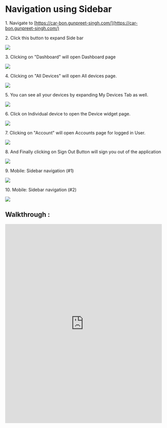 # Navigation using Sidebar


1\. Navigate to [https://car-bon.gunpreet-singh.com/](https://car-bon.gunpreet-singh.com/)


2\. Click this button to expand Side bar

![](https://ajeuwbhvhr.cloudimg.io/colony-recorder.s3.amazonaws.com/files/2025-01-12/47a60437-f0ec-4b52-8e7c-04cb837d5e18/ascreenshot.jpeg?tl_px=0,0&br_px=1290,721&force_format=jpeg&q=100&width=1120.0&wat=1&wat_opacity=0.7&wat_gravity=northwest&wat_url=https://colony-recorder.s3.us-west-1.amazonaws.com/images/watermarks/FB923C_standard.png&wat_pad=83,8)


3\. Clicking on  "Dashboard" will open Dashboard page

![](https://ajeuwbhvhr.cloudimg.io/colony-recorder.s3.amazonaws.com/files/2025-01-12/aea094e2-a8f7-491a-8284-dbba31d80cca/ascreenshot.jpeg?tl_px=0,0&br_px=1290,721&force_format=jpeg&q=100&width=1120.0&wat=1&wat_opacity=0.7&wat_gravity=northwest&wat_url=https://colony-recorder.s3.us-west-1.amazonaws.com/images/watermarks/FB923C_standard.png&wat_pad=216,117)


4\. Clicking on "All Devices" will open All devices page.

![](https://ajeuwbhvhr.cloudimg.io/colony-recorder.s3.amazonaws.com/files/2025-01-12/79eec5dd-1baa-40a4-8f32-bf183aa616be/ascreenshot.jpeg?tl_px=0,0&br_px=1290,721&force_format=jpeg&q=100&width=1120.0&wat=1&wat_opacity=0.7&wat_gravity=northwest&wat_url=https://colony-recorder.s3.us-west-1.amazonaws.com/images/watermarks/FB923C_standard.png&wat_pad=159,246)


5\. You can see all your devices by expanding My Devices Tab as well.

![](https://ajeuwbhvhr.cloudimg.io/colony-recorder.s3.amazonaws.com/files/2025-01-12/1fcdc47c-59de-4533-88e5-17ebad326223/ascreenshot.jpeg?tl_px=0,39&br_px=1290,760&force_format=jpeg&q=100&width=1120.0&wat=1&wat_opacity=0.7&wat_gravity=northwest&wat_url=https://colony-recorder.s3.us-west-1.amazonaws.com/images/watermarks/FB923C_standard.png&wat_pad=251,277)


6\. Click on Individual device to open the Device widget page.

![](https://ajeuwbhvhr.cloudimg.io/colony-recorder.s3.amazonaws.com/files/2025-01-12/15d6db91-12ec-4135-af02-727358ac5037/ascreenshot.jpeg?tl_px=0,101&br_px=1290,822&force_format=jpeg&q=100&width=1120.0&wat=1&wat_opacity=0.7&wat_gravity=northwest&wat_url=https://colony-recorder.s3.us-west-1.amazonaws.com/images/watermarks/FB923C_standard.png&wat_pad=107,277)


7\. Clicking on "Account" will open Accounts page for logged in User.

![](https://ajeuwbhvhr.cloudimg.io/colony-recorder.s3.amazonaws.com/files/2025-01-12/95b9da74-b9ba-40fa-9e9c-4ff278a6a456/ascreenshot.jpeg?tl_px=0,294&br_px=1290,1015&force_format=jpeg&q=100&width=1120.0&wat=1&wat_opacity=0.7&wat_gravity=northwest&wat_url=https://colony-recorder.s3.us-west-1.amazonaws.com/images/watermarks/FB923C_standard.png&wat_pad=128,277)


8\. And Finally clicking on Sign Out Button will sign you out of the application

![](https://ajeuwbhvhr.cloudimg.io/colony-recorder.s3.amazonaws.com/files/2025-01-12/ff0070e2-c2a6-44a4-9173-25b5b2970936/ascreenshot.jpeg?tl_px=0,465&br_px=1290,1187&force_format=jpeg&q=100&width=1120.0&wat=1&wat_opacity=0.7&wat_gravity=northwest&wat_url=https://colony-recorder.s3.us-west-1.amazonaws.com/images/watermarks/FB923C_standard.png&wat_pad=164,547)



9\. Mobile: Sidebar navigation (#1)

![](https://ajeuwbhvhr.cloudimg.io/colony-recorder.s3.amazonaws.com/files/2025-01-12/bf5ba3bf-01b3-4c0c-a92d-9b08f98748a3/mobile_screenshot.jpg?tl_px=0,0&br_px=720,1512&force_format=jpeg&q=100&width=534&wat_scale=47&wat=1&wat_opacity=0.7&wat_gravity=northwest&wat_url=https://colony-recorder.s3.us-west-1.amazonaws.com/images/watermarks/FB923C_standard.png&wat_pad=97,257)


10\. Mobile: Sidebar navigation (#2)

![](https://ajeuwbhvhr.cloudimg.io/colony-recorder.s3.amazonaws.com/files/2025-01-12/1171df48-840d-46ce-9724-9b61591c5707/mobile_screenshot.jpg?tl_px=0,0&br_px=720,1600&force_format=jpeg&q=100&width=504&wat_scale=45&wat=1&wat_opacity=0.7&wat_gravity=northwest&wat_url=https://colony-recorder.s3.us-west-1.amazonaws.com/images/watermarks/FB923C_standard.png&wat_pad=230,497)


## Walkthrough : 

<iframe src="https://scribehow.com/embed/Navigation_using_Sidebar___1Yc9nyETQOaJIwCNOA27Q?as=video" width="100%" height="640" allowfullscreen frameborder="0"></iframe>
